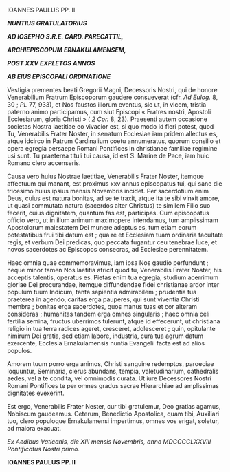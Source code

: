 IOANNES PAULUS PP. II

***NUNTIUS GRATULATORIUS***

***AD IOSEPHO S.R.E. CARD. PARECATTIL,***

***ARCHIEPISCOPUM ERNAKULAMENSEM,***

***POST XXV EXPLETOS ANNOS***

***AB EIUS EPISCOPALI ORDINATIONE***

Vestigia prementes beati Gregorii Magni, Decessoris Nostri, qui de honore Venerabilium Fratrum Episcoporum gaudere consueverat (cfr. *Ad Eulog.* 8, 30 ; *PL* 77, 933), et Nos faustos illorum eventus, sic ut, in vicem, tristia paterno animo participamus, cum siut Episcopi « Fratres nostri, Apostoli Ecclesiarum, gloria Christi » ( *2 Cor.* 8, 23). Praesenti autem occasione societas Nostra laetitiae eo vivacior est, si quo modo id fieri potest, quod Tu, Venerabilis Frater Noster, in senatum Ecclesiae iam pridem allectus es, atque idcirco in Patrum Cardinalium coetu annumeratus, quorum consilio et opera egregia persaepe Romani Pontifices in christianae familiae regimine usi sunt. Tu praeterea tituli tui causa, id est S. Marine de Pace, iam huic Romano clero accenseris.

Causa vero huius Nostrae laetitiae, Venerabilis Frater Noster, itemque affectuum qui manant, est proximus xxv annus episcopatus tui, qui sane die tricesimo huius ipsius mensis Novembris incidet. Per sacerdotium enim Deus, cuius est natura bonitas, ad se te traxit, atque ita te sibi vinxit amore, ut quasi commutata natura (sacerdos alter Christus) te similem Filio suo fecerit, cuius dignitatem, quantum fas est, participas. Cum episcopatus officio vero, ut in illum animum maximopere intendamus, tum amplissimam Apostolorum maiestatem Dei munere adeptus es, tum etiam eorum potestatibus frui tibi datum est ; qua re et Ecclesiam tuam ordinaria facultate regis, et verbum Dei predicas, quo peccata fugantur ceu tenebrae luce, et novos sacerdotes ac Episcopos consecras, ad Ecclesiae perennitatem.

Haec omnia quae commemoravimus, iam ipsa Nos gaudio perfundunt ; neque minor tamen Nos laetitia africit quod tu, Venerabilis Frater Noster, his acceptis talentis, operatus es. Pietas enim tua egregia, studium acerrimum gloriae Dei procurandae, itemque diffundendae fidei christianae ardor inter populum tuum Indicum, tanta sapientia admirabilem ; prudentia tua praeterea in agendo, caritas erga pauperes, qui sunt viventia Christi membra ; bonitas erga sacerdotes, quos manus tuas et cor alteram consideras ; humanitas tandem erga omnes singularis ; haec omnia celi fertilia semina, fructus uberrimos tulerunt, atque id effecerunt, ut christiana religio in tua terra radices ageret, cresceret, adolesceret ; quin, opitulante nimirum Dei gratia, sed etiam labore, industria, cura tua agrum datum exercente, Ecclesia Ernakulamensis nuntia Evangelii facta est ad alios populos.

Amorem tuum porro erga animos, Christi sanguine redemptos, paroeciae loquuntur, Seminaria, clerus abundans, tempia, valetudinarium, cathedralis aedes, vel a te condita, vel omnimodis curata. Ut iure Decessores Nostri Romani Pontifices te per omnes gradus sacrae Hierarchiae ad amplissimas dignitates evexerint.

Est ergo, Venerabilis Frater Nester, cur tibi gratulemur, Deo gratias agamus, Nobiscum gaudeamus. Ceterum, Benedictio Apostolica, quam tibi, Auxiliari tuo, clero populoque Ernakulamensi impertimus, omnes vos erigat, soletur, ad maiora exacuat.

*Ex Aedibus Vaticanis, die XIII mensis Novembris, anno MDCCCCLXXVIII Pontificatus Nostri primo.*

**IOANNES PAULUS PP. II**